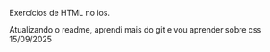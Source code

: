 Exercícios de HTML no ios.

Atualizando o readme, aprendi mais do git e vou aprender sobre css
15/09/2025
